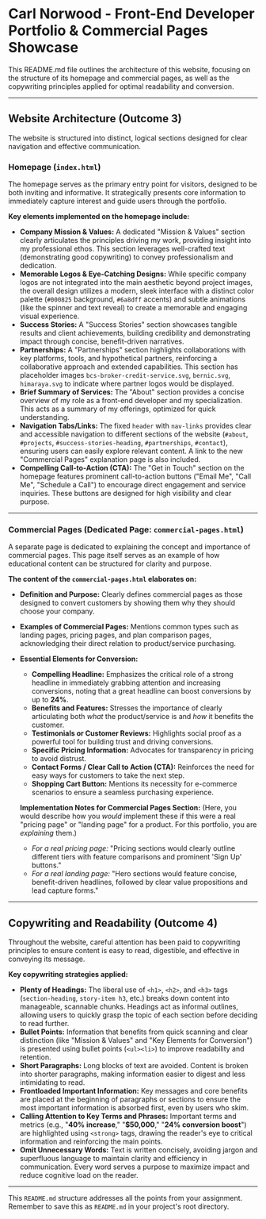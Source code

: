 # Carl Norwood - Front-End Developer Portfolio & Commercial Pages Showcase

This README.md file outlines the architecture of this website, focusing on the structure of its homepage and commercial pages, as well as the copywriting principles applied for optimal readability and conversion.

---

## Website Architecture (Outcome 3)

The website is structured into distinct, logical sections designed for clear navigation and effective communication.

### Homepage (`index.html`)

The homepage serves as the primary entry point for visitors, designed to be both inviting and informative. It strategically presents core information to immediately capture interest and guide users through the portfolio.

**Key elements implemented on the homepage include:**

* **Company Mission & Values:** A dedicated "Mission & Values" section clearly articulates the principles driving my work, providing insight into my professional ethos. This section leverages well-crafted text (demonstrating good copywriting) to convey professionalism and dedication.
* **Memorable Logos & Eye-Catching Designs:** While specific company logos are not integrated into the main aesthetic beyond project images, the overall design utilizes a modern, sleek interface with a distinct color palette (`#000825` background, `#6a8dff` accents) and subtle animations (like the spinner and text reveal) to create a memorable and engaging visual experience.
* **Success Stories:** A "Success Stories" section showcases tangible results and client achievements, building credibility and demonstrating impact through concise, benefit-driven narratives.
* **Partnerships:** A "Partnerships" section highlights collaborations with key platforms, tools, and hypothetical partners, reinforcing a collaborative approach and extended capabilities. This section has placeholder images `bcs-broker-credit-service.svg`, `bernic.svg`, `himaraya.svg` to indicate where partner logos would be displayed.
* **Brief Summary of Services:** The "About" section provides a concise overview of my role as a front-end developer and my specialization. This acts as a summary of my offerings, optimized for quick understanding.
* **Navigation Tabs/Links:** The fixed `header` with `nav-links` provides clear and accessible navigation to different sections of the website (`#about`, `#projects`, `#success-stories-heading`, `#partnerships`, `#contact`), ensuring users can easily explore relevant content. A link to the new "Commercial Pages" explanation page is also included.
* **Compelling Call-to-Action (CTA):** The "Get in Touch" section on the homepage features prominent call-to-action buttons ("Email Me", "Call Me", "Schedule a Call") to encourage direct engagement and service inquiries. These buttons are designed for high visibility and clear purpose.

---

### Commercial Pages (Dedicated Page: `commercial-pages.html`)

A separate page is dedicated to explaining the concept and importance of commercial pages. This page itself serves as an example of how educational content can be structured for clarity and purpose.

**The content of the `commercial-pages.html` elaborates on:**

* **Definition and Purpose:** Clearly defines commercial pages as those designed to convert customers by showing them why they should choose your company.
* **Examples of Commercial Pages:** Mentions common types such as landing pages, pricing pages, and plan comparison pages, acknowledging their direct relation to product/service purchasing.
* **Essential Elements for Conversion:**
    * **Compelling Headline:** Emphasizes the critical role of a strong headline in immediately grabbing attention and increasing conversions, noting that a great headline can boost conversions by up to **24%**.
    * **Benefits and Features:** Stresses the importance of clearly articulating both *what* the product/service is and *how* it benefits the customer.
    * **Testimonials or Customer Reviews:** Highlights social proof as a powerful tool for building trust and driving conversions.
    * **Specific Pricing Information:** Advocates for transparency in pricing to avoid distrust.
    * **Contact Forms / Clear Call to Action (CTA):** Reinforces the need for easy ways for customers to take the next step.
    * **Shopping Cart Button:** Mentions its necessity for e-commerce scenarios to ensure a seamless purchasing experience.

    **Implementation Notes for Commercial Pages Section:**
    (Here, you would describe how you *would* implement these if this were a real "pricing page" or "landing page" for a product. For this portfolio, you are *explaining* them.)
    * *For a real pricing page:* "Pricing sections would clearly outline different tiers with feature comparisons and prominent 'Sign Up' buttons."
    * *For a real landing page:* "Hero sections would feature concise, benefit-driven headlines, followed by clear value propositions and lead capture forms."

---

## Copywriting and Readability (Outcome 4)

Throughout the website, careful attention has been paid to copywriting principles to ensure content is easy to read, digestible, and effective in conveying its message.

**Key copywriting strategies applied:**

* **Plenty of Headings:** The liberal use of `<h1>`, `<h2>`, and `<h3>` tags (`section-heading`, `story-item h3`, etc.) breaks down content into manageable, scannable chunks. Headings act as informal outlines, allowing users to quickly grasp the topic of each section before deciding to read further.
* **Bullet Points:** Information that benefits from quick scanning and clear distinction (like "Mission & Values" and "Key Elements for Conversion") is presented using bullet points (`<ul><li>`) to improve readability and retention.
* **Short Paragraphs:** Long blocks of text are avoided. Content is broken into shorter paragraphs, making information easier to digest and less intimidating to read.
* **Frontloaded Important Information:** Key messages and core benefits are placed at the beginning of paragraphs or sections to ensure the most important information is absorbed first, even by users who skim.
* **Calling Attention to Key Terms and Phrases:** Important terms and metrics (e.g., "**40% increase**," "**$50,000**," "**24% conversion boost**") are highlighted using `<strong>` tags, drawing the reader's eye to critical information and reinforcing the main points.
* **Omit Unnecessary Words:** Text is written concisely, avoiding jargon and superfluous language to maintain clarity and efficiency in communication. Every word serves a purpose to maximize impact and reduce cognitive load on the reader.

---

This `README.md` structure addresses all the points from your assignment. Remember to save this as `README.md` in your project's root directory.